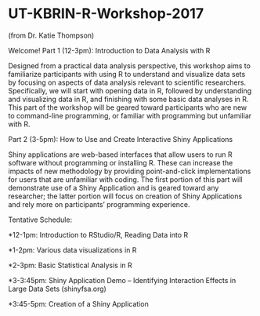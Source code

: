 # UT-KBRIN-R-Workshop-2017 
(from Dr. Katie Thompson)

Welcome!
Part 1 (12-3pm): Introduction to Data Analysis with R

Designed from a practical data analysis perspective, this workshop aims to familiarize participants with using R to understand and visualize data sets by focusing on aspects of data analysis relevant to scientific researchers. Specifically, we will start with opening data in R, followed by understanding and visualizing data in R, and finishing with some basic data analyses in R. This part of the workshop will be geared toward participants who are new to command-line programming, or familiar with programming but unfamiliar with R.

Part 2 (3-5pm): How to Use and Create Interactive Shiny Applications

Shiny applications are web-based interfaces that allow users to run R software without programming or installing R. These can increase the impacts of new methodology by providing point-and-click implementations for users that are unfamiliar with coding. The first portion of this part will demonstrate use of a Shiny Application and is geared toward any researcher; the latter portion will focus on creation of Shiny Applications and rely more on participants’ programming experience.

Tentative Schedule:

*12-1pm: Introduction to RStudio/R, Reading Data into R

*1-2pm: Various data visualizations in R

*2-3pm: Basic Statistical Analysis in R

*3-3:45pm: Shiny Application Demo – Identifying Interaction Effects in Large Data Sets (shinyfsa.org)

*3:45-5pm: Creation of a Shiny Application

